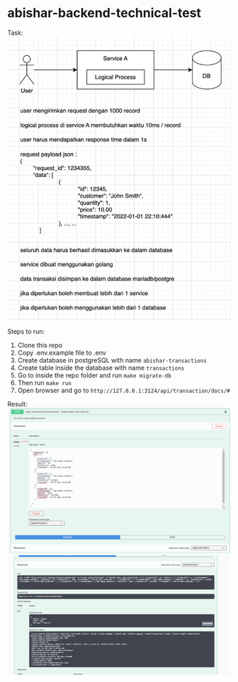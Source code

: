 ﻿# abishar-backend-technical-test
Task:
<br/>
![alt text](https://github.com/dwsio/abishar-backend-technical-test/blob/main/img/task.JPG?raw=true)

Steps to run:
1. Clone this repo 
2. Copy .env.example file to .env
3. Create database in postgreSQL with name `abishar-transactions`
4. Create table inside the database with name `transactions`
5. Go to inside the repo folder and run `make migrate-db`
6. Then run `make run`
7. Open browser and go to `http://127.0.0.1:3124/api/transaction/docs/#`

Result:
<br/>
![alt text](https://github.com/dwsio/abishar-backend-technical-test/blob/main/img/1.PNG?raw=true)
<br/>
![alt text](https://github.com/dwsio/abishar-backend-technical-test/blob/main/img/2.PNG?raw=true)
